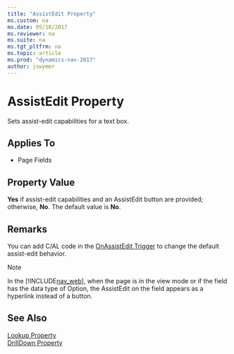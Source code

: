```yaml
---
title: "AssistEdit Property"
ms.custom: na
ms.date: 05/10/2017
ms.reviewer: na
ms.suite: na
ms.tgt_pltfrm: na
ms.topic: article
ms.prod: "dynamics-nav-2017"
author: jswymer
---
```

# AssistEdit Property
Sets assist-edit capabilities for a text box.  
  
## Applies To  
  
-   Page Fields  
  
## Property Value  
 **Yes** if assist-edit capabilities and an AssistEdit button are provided; otherwise, **No**. The default value is **No**.  
  
## Remarks  
 You can add C/AL code in the [OnAssistEdit Trigger](OnAssistEdit-Trigger.md) to change the default assist-edit behavior.  
  
> [!NOTE]
> In the [!INCLUDE[nav_web](includes/nav_web_md.md)], when the page is in the view mode or if the field has the data type of Option, the AssistEdit on the field appears as a hyperlink instead of a button. 
  
## See Also  
 [Lookup Property](Lookup-Property.md)   
 [DrillDown Property](DrillDown-Property.md)